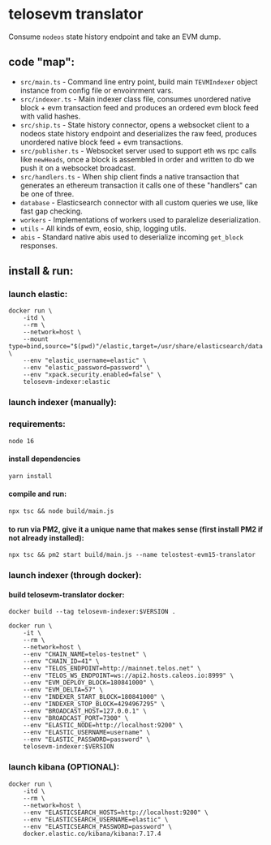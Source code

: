 # telosevm translator

Consume `nodeos` state history endpoint and take an EVM dump.

## code "map":

- `src/main.ts` - Command line entry point, build main `TEVMIndexer` object 
instance from config file or envoinrment vars.
- `src/indexer.ts` - Main indexer class file, consumes unordered native block +
evm transaction feed and produces an ordered evm block feed with valid hashes.
- `src/ship.ts` - State history connector, opens a websocket client to a nodeos
state history endpoint and deserializes the raw feed, produces unordered native
block feed + evm transactions.
- `src/publisher.ts` - Websocket server used to support eth ws rpc calls like
`newHeads`, once a block is assembled in order and written to db we push it on
a websocket broadcast.
- `src/handlers.ts` - When ship client finds a native transaction that generates
an ethereum transaction it calls one of these "handlers" can be one of three.
- `database` - Elasticsearch connector with all custom queries we use, like
fast gap checking.
- `workers` - Implementations of workers used to paralelize deserialization.
- `utils` - All kinds of evm, eosio, ship, logging utils.
- `abis` - Standard native abis used to deserialize incoming `get_block`
responses.

## install & run:

### launch elastic:

    docker run \
        -itd \
        --rm \
        --network=host \
        --mount type=bind,source="$(pwd)"/elastic,target=/usr/share/elasticsearch/data \
        --env "elastic_username=elastic" \
        --env "elastic_password=password" \
        --env "xpack.security.enabled=false" \
        telosevm-indexer:elastic

### launch indexer (manually):

### requirements:

    node 16

#### install dependencies

    yarn install

#### compile and run:

    npx tsc && node build/main.js

#### to run via PM2, give it a unique name that makes sense (first install PM2 if not already installed):

    npx tsc && pm2 start build/main.js --name telostest-evm15-translator

### launch indexer (through docker):

#### build telosevm-translator docker:

    docker build --tag telosevm-indexer:$VERSION .

    docker run \
        -it \
        --rm \
        --network=host \
        --env "CHAIN_NAME=telos-testnet" \
        --env "CHAIN_ID=41" \
        --env "TELOS_ENDPOINT=http://mainnet.telos.net" \
        --env "TELOS_WS_ENDPOINT=ws://api2.hosts.caleos.io:8999" \
        --env "EVM_DEPLOY_BLOCK=180841000" \
        --env "EVM_DELTA=57" \
        --env "INDEXER_START_BLOCK=180841000" \
        --env "INDEXER_STOP_BLOCK=4294967295" \
        --env "BROADCAST_HOST=127.0.0.1" \
        --env "BROADCAST_PORT=7300" \
        --env "ELASTIC_NODE=http://localhost:9200" \
        --env "ELASTIC_USERNAME=username" \
        --env "ELASTIC_PASSWORD=password" \
        telosevm-indexer:$VERSION

### launch kibana (OPTIONAL):

    docker run \
        -itd \
        --rm \
        --network=host \
        --env "ELASTICSEARCH_HOSTS=http://localhost:9200" \
        --env "ELASTICSEARCH_USERNAME=elastic" \
        --env "ELASTICSEARCH_PASSWORD=password" \
        docker.elastic.co/kibana/kibana:7.17.4

